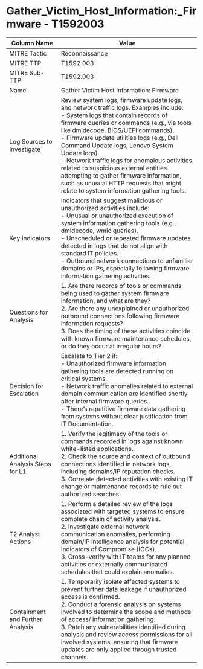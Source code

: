# Gather_Victim_Host_Information:_Firmware - T1592003

| Column Name | Value |
|-------------|-------|
| MITRE Tactic | Reconnaissance |
| MITRE TTP | T1592.003 |
| MITRE Sub-TTP | T1592.003 |
| Name | Gather Victim Host Information: Firmware |
| Log Sources to Investigate | Review system logs, firmware update logs, and network traffic logs. Examples include:<br>- System logs that contain records of firmware queries or commands (e.g., via tools like dmidecode, BIOS/UEFI commands).<br>- Firmware update utilities logs (e.g., Dell Command Update logs, Lenovo System Update logs).<br>- Network traffic logs for anomalous activities related to suspicious external entities attempting to gather firmware information, such as unusual HTTP requests that might relate to system information gathering tools. |
| Key Indicators | Indicators that suggest malicious or unauthorized activities include:<br>- Unusual or unauthorized execution of system information gathering tools (e.g., dmidecode, wmic queries).<br>- Unscheduled or repeated firmware updates detected in logs that do not align with standard IT policies.<br>- Outbound network connections to unfamiliar domains or IPs, especially following firmware information gathering activities. |
| Questions for Analysis | 1. Are there records of tools or commands being used to gather system firmware information, and what are they?<br>2. Are there any unexplained or unauthorized outbound connections following firmware information requests?<br>3. Does the timing of these activities coincide with known firmware maintenance schedules, or do they occur at irregular hours? |
| Decision for Escalation | Escalate to Tier 2 if:<br>- Unauthorized firmware information gathering tools are detected running on critical systems.<br>- Network traffic anomalies related to external domain communication are identified shortly after internal firmware queries.<br>- There’s repetitive firmware data gathering from systems without clear justification from IT Documentation. |
| Additional Analysis Steps for L1 | 1. Verify the legitimacy of the tools or commands recorded in logs against known white-listed applications.<br>2. Check the source and context of outbound connections identified in network logs, including domains/IP reputation checks.<br>3. Correlate detected activities with existing IT change or maintenance records to rule out authorized searches. |
| T2 Analyst Actions | 1. Perform a detailed review of the logs associated with targeted systems to ensure complete chain of activity analysis.<br>2. Investigate external network communication anomalies, performing domain/IP intelligence analysis for potential Indicators of Compromise (IOCs).<br>3. Cross-verify with IT teams for any planned activities or externally communicated schedules that could explain anomalies. |
| Containment and Further Analysis | 1. Temporarily isolate affected systems to prevent further data leakage if unauthorized access is confirmed.<br>2. Conduct a forensic analysis on systems involved to determine the scope and methods of access/ information gathering.<br>3. Patch any vulnerabilities identified during analysis and review access permissions for all involved systems, ensuring that firmware updates are only applied through trusted channels. |

